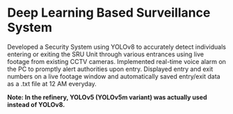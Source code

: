 # Deep Learning Based Surveillance System
Developed a Security System using YOLOv8 to accurately detect individuals entering or exiting the SRU Unit through various entrances using live footage from existing CCTV cameras. Implemented real-time voice alarm on the PC to promptly alert authorities upon entry. Displayed entry and exit numbers on a live footage window and automatically saved entry/exit data as a .txt file at 12 AM everyday.

**Note: In the refinery, YOLOv5 (YOLOv5m variant) was actually used instead of YOLOv8.**
